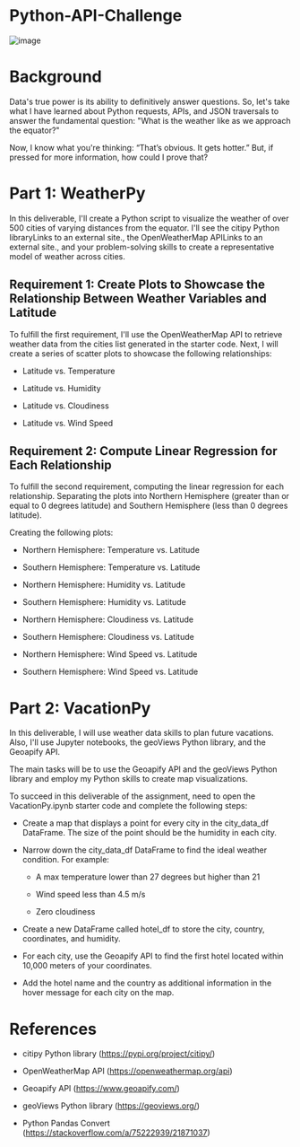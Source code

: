 # Python-API-Challenge

![image](https://github.com/RaphaelSheikh/python-api-challenge/assets/166172978/2d872506-2a6c-45f8-9618-56c6bbcd1138)

# Background

Data's true power is its ability to definitively answer questions. So, let's take what I have learned about Python requests, APIs, and JSON traversals to answer the fundamental question: "What is the weather like as we approach the equator?"

Now, I know what you're thinking: “That’s obvious. It gets hotter.” But, if pressed for more information, how could I prove that?

# Part 1: WeatherPy

In this deliverable, I'll create a Python script to visualize the weather of over 500 cities of varying distances from the equator. I'll see the citipy Python libraryLinks to an external site., the OpenWeatherMap APILinks to an external site., and your problem-solving skills to create a representative model of weather across cities.

## Requirement 1: Create Plots to Showcase the Relationship Between Weather Variables and Latitude
To fulfill the first requirement, I'll use the OpenWeatherMap API to retrieve weather data from the cities list generated in the starter code. Next, I will create a series of scatter plots to showcase the following relationships:

* Latitude vs. Temperature

* Latitude vs. Humidity

* Latitude vs. Cloudiness

* Latitude vs. Wind Speed

## Requirement 2: Compute Linear Regression for Each Relationship
To fulfill the second requirement, computing the linear regression for each relationship. Separating the plots into Northern Hemisphere (greater than or equal to 0 degrees latitude) and Southern Hemisphere (less than 0 degrees latitude).

Creating the following plots:

* Northern Hemisphere: Temperature vs. Latitude

* Southern Hemisphere: Temperature vs. Latitude

* Northern Hemisphere: Humidity vs. Latitude

* Southern Hemisphere: Humidity vs. Latitude

* Northern Hemisphere: Cloudiness vs. Latitude

* Southern Hemisphere: Cloudiness vs. Latitude

* Northern Hemisphere: Wind Speed vs. Latitude

* Southern Hemisphere: Wind Speed vs. Latitude

# Part 2: VacationPy
In this deliverable, I will use weather data skills to plan future vacations. Also, I'll use Jupyter notebooks, the geoViews Python library, and the Geoapify API.

The main tasks will be to use the Geoapify API and the geoViews Python library and employ my Python skills to create map visualizations.

To succeed in this deliverable of the assignment, need to open the VacationPy.ipynb starter code and complete the following steps:

* Create a map that displays a point for every city in the city_data_df DataFrame. The size of the point should be the humidity in each city.

* Narrow down the city_data_df DataFrame to find the ideal weather condition. For example:

  * A max temperature lower than 27 degrees but higher than 21

  * Wind speed less than 4.5 m/s

  * Zero cloudiness

* Create a new DataFrame called hotel_df to store the city, country, coordinates, and humidity.

* For each city, use the Geoapify API to find the first hotel located within 10,000 meters of your coordinates.

* Add the hotel name and the country as additional information in the hover message for each city on the map.

# References

* citipy Python library (https://pypi.org/project/citipy/)
  
* OpenWeatherMap API (https://openweathermap.org/api)

* Geoapify API (https://www.geoapify.com/)

* geoViews Python library (https://geoviews.org/)

* Python Pandas Convert (https://stackoverflow.com/a/75222939/21871037)


